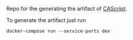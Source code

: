 Repo for the generating the artifact of [CAScript](https://github.com/Tooni/TypeScript-Multiparty-Sessions/tree/chor_automata).

To generate the artifact just run 

`docker-compose run --service-ports dev`
